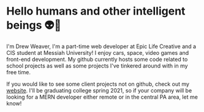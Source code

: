 # Hello humans and other intelligent beings 👽🤖

I'm Drew Weaver, I'm a part-time web developer at Epic Life Creative and a CIS student at Messiah University! I enjoy cars, space, video games and front-end development. My github currently hosts some code related to school projects as well as some projects I've tinkered around with in my free time. 

If you would like to see some client projects not on github, check out my [website](http://drewweaver.co). I'll be graduating college spring 2021, so if your company will be looking for a MERN developer either remote or in the central PA area, let me know! 
